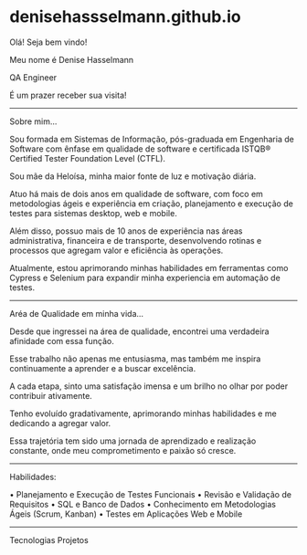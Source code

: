 # denisehassselmann.github.io

Olá! Seja bem vindo!

Meu nome é Denise Hasselmann

QA Engineer

É um prazer receber sua visita!

__________________________________________________________________________________________________________________________________________________________________________
Sobre mim...

Sou formada em Sistemas de Informação, pós-graduada em Engenharia de Software com ênfase em qualidade de software e certificada ISTQB® Certified Tester Foundation Level (CTFL).

Sou mãe da Heloísa, minha maior fonte de luz e motivação diária.

Atuo há mais de dois anos em qualidade de software, com foco em metodologias ágeis e experiência em criação, planejamento e execução de testes para sistemas desktop, web e mobile.

Além disso, possuo mais de 10 anos de experiência nas áreas administrativa, financeira e de transporte, desenvolvendo rotinas e processos que agregam valor e eficiência às operações.

Atualmente, estou aprimorando minhas habilidades em ferramentas como Cypress e Selenium para expandir minha experiencia em automação de testes.


_____________________________________________________________________________________________________________________________________________________________________________________
Aréa de Qualidade em minha vida...

Desde que ingressei na área de qualidade, encontrei uma verdadeira afinidade com essa função.

Esse trabalho não apenas me entusiasma, mas também me inspira continuamente a aprender e a buscar excelência.

A cada etapa, sinto uma satisfação imensa e um brilho no olhar por poder contribuir ativamente.

Tenho evoluído gradativamente, aprimorando minhas habilidades e me dedicando a agregar valor.

Essa trajetória tem sido uma jornada de aprendizado e realização constante, onde meu comprometimento e paixão só cresce.


_________________________________________________________________________________________________________________________________________________________________________
Habilidades:

• Planejamento e Execução de Testes Funcionais 
• Revisão e Validação de Requisitos
• SQL e Banco de Dados 
• Conhecimento em Metodologias Ágeis (Scrum, Kanban) 
• Testes em Aplicações Web e Mobile


____________________________________________________________________________________________________________________________________________________________________________
Tecnologias 
Projetos
